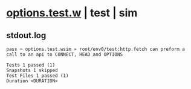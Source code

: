 # [options.test.w](../../../../../../examples/tests/sdk_tests/api/options.test.w) | test | sim

## stdout.log
```log
pass ─ options.test.wsim » root/env0/test:http.fetch can preform a call to an api to CONNECT, HEAD and OPTIONS

Tests 1 passed (1)
Snapshots 1 skipped
Test Files 1 passed (1)
Duration <DURATION>
```

